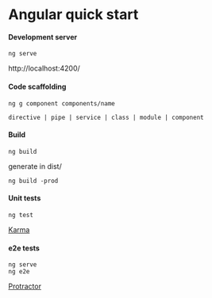 # Angular quick start


#### Development server
	ng serve

http://localhost:4200/
	
#### Code scaffolding
	ng g component components/name

`directive | pipe | service | class | module | component`

#### Build
	ng build
	
generate in dist/
	
	ng build -prod
	
#### Unit tests
	ng test

[Karma](https://karma-runner.github.io)

#### e2e tests
	ng serve
	ng e2e
	
[Protractor](http://www.protractortest.org/)
